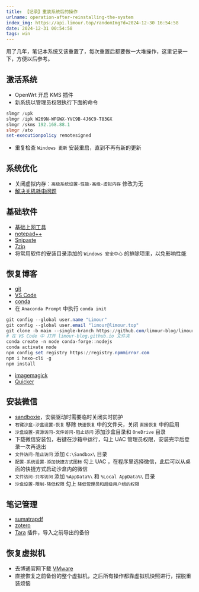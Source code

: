 ```yaml
---
title: 【记录】重装系统后的操作
urlname: operation-after-reinstalling-the-system
index_img: https://api.limour.top/randomImg?d=2024-12-30 16:54:58
date: 2024-12-31 00:54:58
tags: win
---
```

用了几年，笔记本系统又该重置了，每次重置后都要做一大堆操作，这里记录一下，方便以后参考。

## 激活系统
+ OpenWrt 开启 KMS 插件
+ 新系统以管理员权限执行下面的命令
```powershell
slmgr /upk
slmgr /ipk W269N-WFGWX-YVC9B-4J6C9-T83GX
slmgr /skms 192.168.88.1
slmgr /ato
set-executionpolicy remotesigned
```
+ 重复检查 `Windows 更新` 安装重启，直到不再有新的更新

## 系统优化
+ 关闭虚拟内存：`高级系统设置-性能-高级-虚拟内存` 修改为无
+ [解决关机耗电问题](./resolve-the-power-consumption-issue-of-windows-laptop-shutdown)

## 基础软件
+ [基础上网工具](https://github.com/clash-verge-rev/clash-verge-rev/releases)
+ [notepad++](https://github.com/notepad-plus-plus/notepad-plus-plus)
+ [Snipaste](https://apps.microsoft.com/detail/9p1wxpkb68kx)
+ [7zip](https://www.7-zip.org/)
+ 将常用软件的安装目录添加的 `Windows 安全中心` 的排除项里，以免影响性能

## 恢复博客
+ [git](https://git-scm.com/downloads/win)
+ [VS Code](https://code.visualstudio.com/)
+ [conda](./-ji-lu--an-zhuang-conda-bing-geng-huan-qing-hua-yuan)
+ 在 `Anaconda Prompt` 中执行 `conda init`
```powershell
git config --global user.name "Limour"
git config --global user.email "limour@limour.top"
git clone -b main --single-branch https://github.com/limour-blog/limour-blog.github.io.git
# 在 VS Code 中 打开 limour-blog.github.io 文件夹
conda create -n node conda-forge::nodejs
conda activate node
npm config set registry https://registry.npmmirror.com
npm i hexo-cli -g
npm install
```
+ [imagemagick](https://imagemagick.org/script/download.php)
+ [Quicker](https://github.com/Limour-dev/Quicker)

## 安装微信
+ [sandboxie](https://github.com/sandboxie-plus/Sandboxie/releases)，安装驱动时需要临时关闭实时防护
+ `右键沙盒-沙盒设置-恢复` 移除 `快速恢复` 中的文件夹，关闭 `直接恢复` 中的启用
+ `沙盒设置-资源访问-文件访问-阻止访问` 添加沙盒目录和 `OneDrive` 目录
+ 下载微信安装包，右键在沙箱中运行，勾上 UAC 管理员权限，安装完毕后登录一次再退出
+ `文件访问-阻止访问` 添加 `C:\Sandbox\` 目录
+ `配置-系统设置-添加快捷方式图标` 勾上 UAC ，在程序里选择微信，此后可以从桌面的快捷方式启动沙盒内的微信
+ `文件访问-只写访问` 添加 `%AppData%\` 和 `%Local AppData%\` 目录
+ `沙盒设置-限制-降低权限` 勾上 `降低管理员和超级用户组的权限`

## 笔记管理
+ [sumatrapdf](https://github.com/sumatrapdfreader/sumatrapdf/releases)
+ [zotero](https://www.zotero.org/)
+ [Tara](https://github.com/l0o0/tara) 插件，导入之前导出的备份

## 恢复虚拟机
+ 去博通官网下载 [VMware](https://www.vmware.com/products/desktop-hypervisor/workstation-and-fusion)
+ 直接恢复之前备份的整个虚拟机，之后所有操作都靠虚拟机快照进行，摆脱重装烦恼